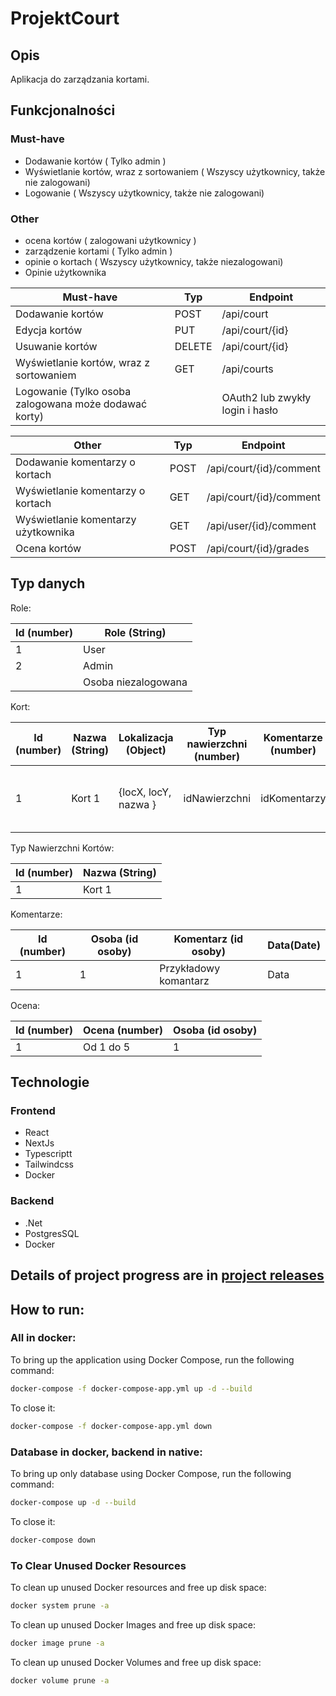 # ProjektCourt
## Opis
Aplikacja do zarządzania kortami.

## Funkcjonalności
### Must-have
- Dodawanie kortów ( Tylko admin )
- Wyświetlanie kortów, wraz z sortowaniem ( Wszyscy użytkownicy, także nie zalogowani)
- Logowanie ( Wszyscy użytkownicy, także nie zalogowani)

### Other
- ocena kortów ( zalogowani użytkownicy )
- zarządzenie kortami ( Tylko admin )
- opinie o kortach ( Wszyscy użytkownicy, także niezalogowani)
- Opinie użytkownika

| **Must-have**                                         | **Typ**   | **Endpoint**                    |
|-------------------------------------------------------|-----------|---------------------------------|
| Dodawanie kortów                                      | POST      | /api/court                      |
| Edycja kortów                                         | PUT       | /api/court/{id}                 |
| Usuwanie kortów                                       | DELETE    | /api/court/{id}                 |
| Wyświetlanie kortów, wraz z sortowaniem               | GET       | /api/courts                     |
| Logowanie (Tylko osoba zalogowana może dodawać korty) |           | OAuth2 lub zwykły login i hasło |


| **Other**                           | **Typ**   | **Endpoint**            |
|-------------------------------------|-----------|-------------------------|
| Dodawanie komentarzy o kortach      | POST      | /api/court/{id}/comment | 
| Wyświetlanie komentarzy o kortach   | GET       | /api/court/{id}/comment |
| Wyświetlanie komentarzy użytkownika | GET       | /api/user/{id}/comment  |
| Ocena kortów                        | POST      | /api/court/{id}/grades  |


## Typ danych

Role:

| **Id (number)**      | **Role (String)**   |
|----------------------|---------------------|
| 1                    | User                |
| 2                    | Admin               |
|                      | Osoba niezalogowana |

Kort:

| **Id (number)**     | **Nazwa (String)**  | **Lokalizacja (Object)**  | **Typ nawierzchni (number)**  | **Komentarze (number)**            | **Ocena (Object)**                           |
|---------------------|---------------------|---------------------------|-------------------------------|------------------------------------|----------------------------------------------|
| 1                   | Kort 1              |  {locX, locY, nazwa }     | idNawierzchni                 | idKomentarzy                       |  {grade1, grade2, grade3, grade4, grade5 }   |


Typ Nawierzchni Kortów:

| **Id (number)**    | **Nazwa (String)**  |
|--------------------|---------------------|
| 1                  | Kort 1              |

Komentarze:

| **Id (number)**      | **Osoba (id osoby)**  | **Komentarz (id osoby)**  | **Data(Date)**  |
|----------------------|-----------------------|---------------------------|-----------------|
| 1                    | 1                     | Przykładowy komantarz     | Data            |

Ocena:

| **Id (number)**     | **Ocena (number)**  | **Osoba (id osoby)**  |
|---------------------|---------------------|-----------------------|
| 1                   | Od 1 do 5           | 1                     |

## Technologie
### Frontend
- React
- NextJs
- Typescriptt
- Tailwindcss
- Docker

### Backend
- .Net
- PostgresSQL
- Docker

## Details of project progress are in [project releases](https://github.com/ZegarekPL/ProjektCourt-backend/releases)

## How to run:

### All in docker:

To bring up the application using Docker Compose, run the following command:

```bash
docker-compose -f docker-compose-app.yml up -d --build
```

To close it:

```bash
docker-compose -f docker-compose-app.yml down
```

### Database in docker, backend in native:

To bring up only database using Docker Compose, run the following command:

```bash
docker-compose up -d --build
```

To close it:

```bash
docker-compose down
```

### To Clear Unused Docker Resources

To clean up unused Docker resources and free up disk space:

```bash
docker system prune -a
```

To clean up unused Docker Images and free up disk space:

```bash
docker image prune -a
```

To clean up unused Docker Volumes and free up disk space:

```bash
docker volume prune -a
```